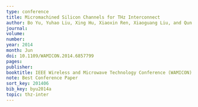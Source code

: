 ```yaml
---
type: conference
title: Micromachined Silicon Channels for THz Interconnect
author: Bo Yu, Yuhao Liu, Xing Hu, Xiaoxin Ren, Xiaoguang Liu, and Qun Jane Gu
journal:
volume:
number:
year: 2014
month: Jun
doi: 10.1109/WAMICON.2014.6857799
pages:
publisher:
booktitle: IEEE Wireless and Microwave Technology Conference (WAMICON)
note: Best Conference Paper
sort_key: 201406
bib_key: byu2014a
topic: thz-inter
---
```

